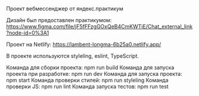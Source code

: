 
Проект вебмессенджер от яндекс.практикум

Дизайн был предоставлен практикумом: https://www.figma.com/file/jF5fFFzgGOxQeB4CmKWTiE/Chat_external_link?node-id=0%3A1

Проект на Netlify: https://lambent-longma-6b25a0.netlify.app/

В проекте используются styleling, eslint, TypeScript.

Команда для сборки проекта: npm run build
Команда для запуска проекта при разработке: npm run dev
Команда для запуска проекта: npm start
Команда проверки стилей: npm run styleling
Команда проверки JS: npm run lint
Команда запуска тестов: npm run test
